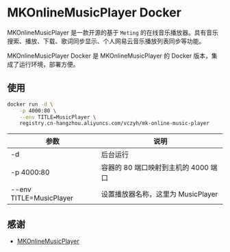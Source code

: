 # MKOnlineMusicPlayer Docker

MKOnlineMusicPlayer 是一款开源的基于 `Meting` 的在线音乐播放器。具有音乐搜索、播放、下载、歌词同步显示、个人网易云音乐播放列表同步等功能。

MKOnlineMusicPlayer Docker 是 MKOnlineMusicPlayer 的 Docker 版本，集成了运行环境，部署方便。

## 使用

```bash
docker run -d \
    -p 4000:80 \
    --env TITLE=MusicPlayer \
    registry.cn-hangzhou.aliyuncs.com/vczyh/mk-online-music-player
```

| 参数                    | 说明                                 |
| ----------------------- | ------------------------------------ |
| -d                      | 后台运行                             |
| -p 4000:80              | 容器的 80 端口映射到主机的 4000 端口 |
| --env TITLE=MusicPlayer | 设置播放器名称，这里为 MusicPlayer   |

## 感谢

- [ MKOnlineMusicPlayer](https://github.com/mengkunsoft/MKOnlineMusicPlayer)
